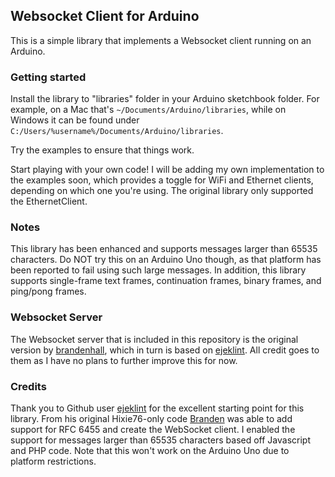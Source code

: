 ## Websocket Client for Arduino

This is a simple library that implements a Websocket client running on an Arduino.

### Getting started

Install the library to "libraries" folder in your Arduino sketchbook folder. For example, on a Mac that's `~/Documents/Arduino/libraries`, while on Windows it can be found under `C:/Users/%username%/Documents/Arduino/libraries`.

Try the examples to ensure that things work.

Start playing with your own code! I will be adding my own implementation to the examples soon, which provides a toggle for WiFi and Ethernet clients, depending on which one you're using. The original library only supported the EthernetClient.

### Notes

This library has been enhanced and supports messages larger than 65535 characters. Do NOT try this on an Arduino Uno though, as that platform has been reported to fail using such large messages. In addition, this library supports single-frame text frames, continuation frames, binary frames, and ping/pong frames.

### Websocket Server

The Websocket server that is included in this repository is the original version by [brandenhall](https://github.com/brandenhall/Arduino-Websocket), which in turn is based on [ejeklint](https://github.com/ejeklint/ArduinoWebsocketServer). All credit goes to them as I have no plans to further improve this for now.

### Credits

Thank you to Github user [ejeklint](https://github.com/ejeklint) for the excellent starting point for this library. From his original Hixie76-only code [Branden](https://github.com/brandenhall) was able to add support for RFC 6455 and create the WebSocket client. I enabled the support for messages larger than 65535 characters based off Javascript and PHP code. Note that this won't work on the Arduino Uno due to platform restrictions.
